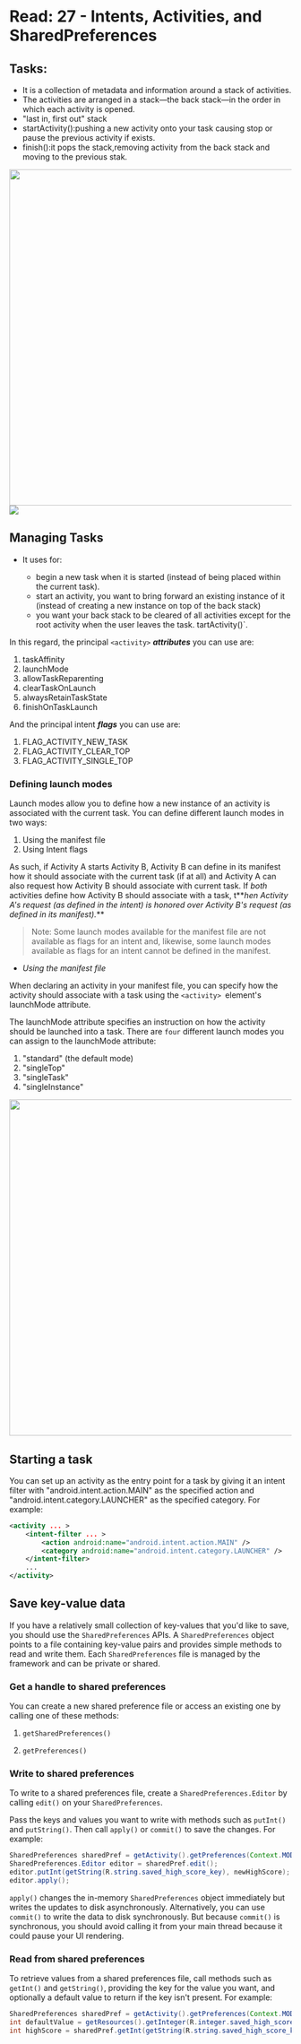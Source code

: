 # Read: 27 - Intents, Activities, and SharedPreferences

## Tasks:

- It is a collection of metadata and information around a stack of activities.
- The activities are arranged in a stack—the back stack—in the order in which each activity is opened.
- "last in, first out" stack
- startActivity():pushing a new activity onto your task causing stop or pause the previous activity if exists.
- finish():it pops the stack,removing activity from the back stack and moving to the previous stak.

<img src="https://developer.android.com/images/fundamentals/diagram_backstack.png" width="600" hight="300"/>

<img src="https://miro.medium.com/max/582/1*zItbFvFydIR63z_37ya1Iw.png" hight="200"/>

## Managing Tasks

- It uses for:

  - begin a new task when it is started (instead of being placed within the current task).
  - start an activity, you want to bring forward an existing instance of it (instead of creating a new instance on top of the back stack)
  - you want your back stack to be cleared of all activities except for the root activity when the user leaves the task.
    tartActivity()`.

In this regard, the principal `<activity>` **_attributes_** you can use are:

1. taskAffinity
2. launchMode
3. allowTaskReparenting
4. clearTaskOnLaunch
5. alwaysRetainTaskState
6. finishOnTaskLaunch

And the principal intent **_flags_** you can use are:

1. FLAG_ACTIVITY_NEW_TASK
2. FLAG_ACTIVITY_CLEAR_TOP
3. FLAG_ACTIVITY_SINGLE_TOP

### Defining launch modes

Launch modes allow you to define how a new instance of an activity is associated with the current task. You can define different launch modes in two ways:

1. Using the manifest file
2. Using Intent flags

As such, if Activity A starts Activity B, Activity B can define in its manifest how it should associate with the current task (if at all) and Activity A can also request how Activity B should associate with current task. If _both_ activities define how Activity B should associate with a task, t**_hen Activity A's request (as defined in the intent) is honored over Activity B's request (as defined in its manifest)._**

> Note: Some launch modes available for the manifest file are not available as flags for an intent and, likewise, some launch modes available as flags for an intent cannot be defined in the manifest.

- _Using the manifest file_

When declaring an activity in your manifest file, you can specify how the activity should associate with a task using the `<activity> `element's launchMode attribute.

The launchMode attribute specifies an instruction on how the activity should be launched into a task. There are `four` different launch modes you can assign to the launchMode attribute:

1. "standard" (the default mode)
2. "singleTop"
3. "singleTask"
4. "singleInstance"

<img src="https://developer.android.com/images/fundamentals/diagram_backstack_singletask_multiactivity.png" width="600" hight="300"/>

## Starting a task

You can set up an activity as the entry point for a task by giving it an intent filter with "android.intent.action.MAIN" as the specified action and "android.intent.category.LAUNCHER" as the specified category. For example:

```xml
<activity ... >
    <intent-filter ... >
        <action android:name="android.intent.action.MAIN" />
        <category android:name="android.intent.category.LAUNCHER" />
    </intent-filter>
    ...
</activity>
```

## Save key-value data

If you have a relatively small collection of key-values that you'd like to save, you should use the `SharedPreferences` APIs. A `SharedPreferences` object points to a file containing key-value pairs and provides simple methods to read and write them. Each `SharedPreferences` file is managed by the framework and can be private or shared.

### Get a handle to shared preferences

You can create a new shared preference file or access an existing one by calling one of these methods:

1. `getSharedPreferences()`

2. `getPreferences()`

### Write to shared preferences

To write to a shared preferences file, create a `SharedPreferences.Editor` by calling `edit()` on your `SharedPreferences`.

Pass the keys and values you want to write with methods such as `putInt()` and `putString()`. Then call `apply()` or `commit()` to save the changes. For example:

```java
SharedPreferences sharedPref = getActivity().getPreferences(Context.MODE_PRIVATE);
SharedPreferences.Editor editor = sharedPref.edit();
editor.putInt(getString(R.string.saved_high_score_key), newHighScore);
editor.apply();

```

`apply()` changes the in-memory `SharedPreferences` object immediately but writes the updates to disk asynchronously. Alternatively, you can use `commit()` to write the data to disk synchronously. But because `commit()` is synchronous, you should avoid calling it from your main thread because it could pause your UI rendering.

### Read from shared preferences

To retrieve values from a shared preferences file, call methods such as `getInt()` and `getString()`, providing the key for the value you want, and optionally a default value to return if the key isn't present. For example:

```java
SharedPreferences sharedPref = getActivity().getPreferences(Context.MODE_PRIVATE);
int defaultValue = getResources().getInteger(R.integer.saved_high_score_default_key);
int highScore = sharedPref.getInt(getString(R.string.saved_high_score_key), defaultValue);
```
